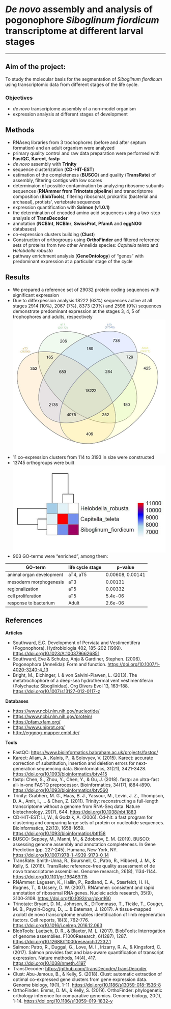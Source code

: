 # *De novo* assembly and analysis of pogonophore *Siboglinum fiordicum* transcriptome at different larval stages

---

## Aim of the project: 

To study the molecular basis for the segmentation of *Siboglinum fiordicum* using transcriptomic data from different stages of the life cycle.

### Objectives 

- *de novo* transcriptome assembly of a non-model organism 
- expression analysis at different stages of development

## Methods
- RNAseq libraries from 3 trochophores (before and after septum formation) and an adult organism were analyzed
- primary quality control and raw data preparation were performed with __FastQC__, __Karect__, __fastp__
- *de novo* assembly with __Trinity__
- sequence clusterization (__CD-HIT-EST__) 
- estimation of the completeness (__BUSCO__) and quality (__TransRate__) of assembly, filtering contigs with low scores
- determinaion of possible contamination by analyzing ribosome subunits sequences (__RNAmmer from Trinotate pipeline__) and transcriptome composition (__BlobTools__), filtering ribosomal, prokaritic (bacterial and archaeal), protists', vertebrate sequences
- expression quantification with __Salmon (v1.0.1)__
- the determination of encoded amino acid sequences using a two-step analysis of __TransDecoder__
- annotation (__NCBInt__, __NCBInr__, __SwissProt__, __PfamA__ and __eggNOG__ databases)
- co-expression clusters building (__Clust__)
- Construction of orthogroups using __OrthoFinder__ and filtered reference sets of proteins from two other Annelida species: *Capitella teleta* and *Helobdella robusta*
- pathway enrichment analysis (__GeneOntology__) of “genes” with predominant expression at a particular stage of the cycle

## Results
- We prepared a reference set of 29032 protein coding sequences with significant expression 
- Due to diffexpession analysis 18222 (63%) sequences active at all stages 2914 (10%), 2067 (7%), 8373 (29%) and 2596 (9%) sequences demonstrate predominant expression at the stages 3, 4, 5 of trophophores and adults, respectively
![venn diagramm of diffexpression](venn_diagramm.jpg "venn diagramm of diffexpression")
- 11 co-expression clusters from 114 to 3193 in size were constructed
- 13745 orthogroups were built
![heat map of orthogroups](orthogroups.jpg "heat map of orthogroups")
- 903 GO-terms were “enriched”, among them:

 GO-term                  | life cycle stage | p-value          
--------------------------|------------------|------------------
 animal organ development | aT4, aT5         | 0.00608, 0.00141 
 mesoderm morphogenesis   | aT3              | 0.00131          
 regionalization          | aT5              | 0.00332          
 cell proliferation       | aT5              | 5.4e-06          
 response to bacterium    | Adult            | 2.6e-06          

## References
__Articles__
- Southward, E.C. Development of Perviata and Vestimentifera (Pogonophora). Hydrobiologia 402, 185–202 (1999). https://doi.org/10.1023/A:1003796626851
- Southward, Eve & Schulze, Anja & Gardiner, Stephen. (2006). Pogonophora (Annelida): Form and function. https://doi.org/10.1007/1-4020-3240-4_13 
- Bright, M., Eichinger, I. & von Salvini-Plawen, L. (2013). The metatrochophore of a deep-sea hydrothermal vent vestimentiferan (Polychaeta: Siboglinidae). Org Divers Evol 13, 163–188. https://doi.org/10.1007/s13127-012-0117-z

__Databases__
- https://www.ncbi.nlm.nih.gov/nucleotide/
- https://www.ncbi.nlm.nih.gov/protein/
- https://pfam.xfam.org/
- https://www.uniprot.org/
- http://eggnog-mapper.embl.de/

__Tools__
- FastQC: https://www.bioinformatics.babraham.ac.uk/projects/fastqc/
- Karect: Allam, A., Kalnis, P., & Solovyev, V. (2015). Karect: accurate correction of substitution, insertion and deletion errors for next-generation sequencing data. Bioinformatics, 31(21), 3421-3428. https://doi.org/10.1093/bioinformatics/btv415
- fastp: Chen, S., Zhou, Y., Chen, Y., & Gu, J. (2018). fastp: an ultra-fast all-in-one FASTQ preprocessor. Bioinformatics, 34(17), i884-i890. https://doi.org/10.1093/bioinformatics/bty560
- Trinity: Grabherr, M. G., Haas, B. J., Yassour, M., Levin, J. Z., Thompson, D. A., Amit, I., ... & Chen, Z. (2011). Trinity: reconstructing a full-length transcriptome without a genome from RNA-Seq data. Nature biotechnology, 29(7), 644. https://doi.org/10.1038/nbt.1883
- CD-HIT-EST: Li, W., & Godzik, A. (2006). Cd-hit: a fast program for clustering and comparing large sets of protein or nucleotide sequences. Bioinformatics, 22(13), 1658-1659. https://doi.org/10.1093/bioinformatics/btl158
- BUSCO: Seppey, M., Manni, M., & Zdobnov, E. M. (2019). BUSCO: assessing genome assembly and annotation completeness. In Gene Prediction (pp. 227-245). Humana, New York, NY. https://doi.org/10.1007/978-1-4939-9173-0_14
- TransRate: Smith-Unna, R., Boursnell, C., Patro, R., Hibberd, J. M., & Kelly, S. (2016). TransRate: reference-free quality assessment of de novo transcriptome assemblies. Genome research, 26(8), 1134-1144. https://doi.org/10.1101/gr.196469.115
- RNAmmer: Lagesen, K., Hallin, P., Rødland, E. A., Stærfeldt, H. H., Rognes, T., & Ussery, D. W. (2007). RNAmmer: consistent and rapid annotation of ribosomal RNA genes. Nucleic acids research, 35(9), 3100-3108. https://doi.org/10.1093/nar/gkm160
- Trinotate: Bryant, D. M., Johnson, K., DiTommaso, T., Tickle, T., Couger, M. B., Payzin-Dogru, D., ... & Bateman, J. (2017). A tissue-mapped axolotl de novo transcriptome enables identification of limb regeneration factors. Cell reports, 18(3), 762-776. https://doi.org/10.1016/j.celrep.2016.12.063
- BlobTools: Laetsch, D. R., & Blaxter, M. L. (2017). BlobTools: Interrogation of genome assemblies. F1000Research, 6(1287), 1287. https://doi.org/10.12688/f1000research.12232.1
- Salmon: Patro, R., Duggal, G., Love, M. I., Irizarry, R. A., & Kingsford, C. (2017). Salmon provides fast and bias-aware quantification of transcript expression. Nature methods, 14(4), 417. https://doi.org/10.1038/nmeth.4197
- TransDecoder: https://github.com/TransDecoder/TransDecoder
- Clust: Abu-Jamous, B., & Kelly, S. (2018). Clust: automatic extraction of optimal co-expressed gene clusters from gene expression data. Genome biology, 19(1), 1-11. https://doi.org/10.1186/s13059-018-1536-8
- OrthoFinder: Emms, D. M., & Kelly, S. (2019). OrthoFinder: phylogenetic orthology inference for comparative genomics. Genome biology, 20(1), 1-14. https://doi.org/10.1186/s13059-019-1832-y
